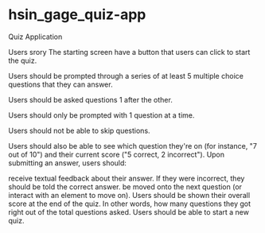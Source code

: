 # hsin_gage_quiz-app
Quiz Application

Users srory
The starting screen have a button that users can click to start the quiz.

Users should be prompted through a series of at least 5 multiple choice questions that they can answer.

Users should be asked questions 1 after the other.

Users should only be prompted with 1 question at a time.

Users should not be able to skip questions.

Users should also be able to see which question they're on (for instance, "7 out of 10") and their current score ("5 correct, 2 incorrect").
Upon submitting an answer, users should:

receive textual feedback about their answer. If they were incorrect, they should be told the correct answer.
be moved onto the next question (or interact with an element to move on).
Users should be shown their overall score at the end of the quiz. In other words, how many questions they got right out of the total questions asked.
Users should be able to start a new quiz.
